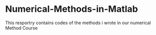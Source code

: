 # Numerical-Methods-in-Matlab
This resportry contains codes of the methods i wrote in our numerical Method Course
